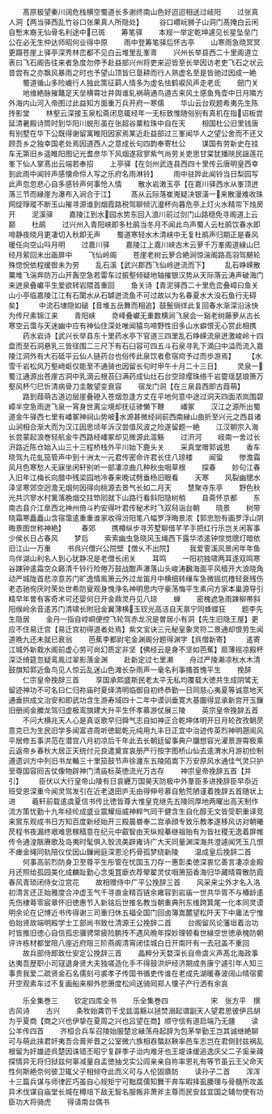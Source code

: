 <!-- { "loadSidebar": true } -->
　　髙原极望秦川阔危栈横空蜀道长多谢终南山色好迢迢相送过岐阳
　　过张真人洞【两当驿西乱竹谷口张果真人所隐处】
　　谷口巑岏狮子山洞门髙掩白云闲自慙末裔无仙骨名利途中已斑
　　筹笔驿
　　本规一举定乾坤遽见长星坠垒门公在必无生仲达师昭何业得中原
　　雨中登筹笔驿后怀古亭
　　山寒雨急晓冥冥更蹑苍崖上驿亭深秀林峦都不见白云堆里乱峯青
　　兴州长举县西二十里阁道立表曰飞石阁告往来者急度勿停予赴益部兴州将吏来迎皆至长举因访老吏飞石之状云昔尝有之亦飘风暴雨之时也予望山顶皆巳垦耕而行人熟虚名至是皆驰过因成一絶
　　蜀道循山多险巇行人独此策征羁人情多为虚名怯鹤唳风声走老氐
　　劒门关
　　地维絶脉摧鼇足天垒横霄壮井舆谁轧祸萌通鸟道古来风土感鱼鳬壶中日月隣方外海内山河入帝图过此益知方面重万兵开府一寒儒
　　华山云台观题希夷先生陈抟影堂
　　林壑云深接玉泉松斋闭息辄经年一无标致惟随俗别有真机在指诏板尝延清暑殿诗筒时到华阳川蜕形虽在张超谷粟粒珠中自在天
　　相国杜公旧里钱唐有别墅在华下公既得谢留寓睢阳因家焉某近赴益部过三峯闻华人之望公舍而不还又顾吾乡之独幸国老处焉因道西人之意成长句四韵奉寄杜公
　　谋国有劳新史在挂车无第旧乡遥睢阳图记光耆彦华下风烟遂寂寥紫气尚劳关吏思甘棠犹播陜民謡莲花峯下仙人掌髙出云端若奉招
　　上亭驿【在剑州武连县西四十里传云唐明皇西幸到此雨中闻铃声感懐命伶人写之乐府名雨淋铃】
　　雨中驻跸此闻铃当日梨园写此声忽忽悲心自多感铃声何事怆人情
　　散水岩潄玉亭【在嘉川驿西水从峯顶迸落三节而縁崖为瀑布入涧合于江】
　　髙从云际落崔嵬疑决银潢一来散漫难收珠网绽琤瑽不断玉山摧寻源谁到烟霞路税驾聊倾沆瀣杯向暮危亭上灯火水精帘下烛房开
　　泥溪驿
　　嘉陵江到水园水势东回入浪川前过剑门山路穏免寻阁道上云巅
　　杜鹃
　　过兴州入青阳峡即多杜鹃当冬月不闻此鸟声蜀人云杜鹃饮春水即啼静夜晓月更凄切入秋即无声
　　蜀道寒轻水木清峡中无复杜鹃声归期正是春风暖任向空山呌月明
　　过嘉川驿
　　嘉陵江上嘉川峡古木云萝千万峯阁道縁山巳经月萦回未出画屏中
　　飞仙岭阁
　　苍崖老树云萝合絶涧惊湍阁路高羽驾飇轮殊惚怳依程缓辔未为劳
　　乱石溪【武兴郡西飞仙岭迸流而下】
　　乱石峥嵘散粟堆飞湍奔防万山开轰空急若雷车过振壑倾疑地轴摧银汉势从天际落云涛声破海门来迸泉叠巘平生爱欲转岩隈首重回
　　鱼关诗【青泥驿西二十里危峦叠嶂曰鱼关山小亭临嘉陵江江有石闑水从石罅迸流鱼不可过故以为名春夏水大没石鱼行无碍矣】
　　中流石埭隠如磓【音堆五岳舞而相追】鼓鬛徜徉此复回春水渐深沿泳快为传尺素锦江来
　　青阳峡
　　竒峰叠巘无重数横涧飞泉会一谿老树藤萝从古长寒空云霭与天迷幽中应有神仙住深处唯闻猿鸟啼野性旧多山水癖恨无心赏此相携
　　药水岩诗【武兴长举县东十里药水亭下官道三四里乱石峥嵘流泉迸激峻岭十四盘而至石洞悬乳三皆径围二三尺下有石臼容可四五斗石泉寻乳下滴臼中溢而流入嘉陵江洞外有大石砥平云仙人链药台也俗传此泉饮者愈宿疴予过而歩游焉】
　　【水雪千岩松风万壑﨑岖仅能至不通骑也因留长句时甲午十月二十三日】
　　灵泉一蜀江通源出苍崖古洞中乳滴云根苔臼满药成仙灶石台空琼缨珠络千岩霤瑶瑟琅箫万壑风杯勺巳忻清病骨刀圭敢望变衰容
　　宿龙门洞【在三泉县西即古葭萌】
　　路到葭萌古道边层崖叠磴入苍烟忽逢方丈在平地何意中途过洞天四面浓岚围碧嶂半空急雨迸飞泉一宵身世离尘境却抚征骖懒下鞭
　　嶓冢
　　汉江之源所出蜀道金牛驿西七里有嶓冢神祠山势岥水源甚微经祠前西南縁山曲折至兴元之西县诸山涧相合渐大而为汉江因思顷年泝汉尝值风波之险遂留题一絶
　　江汉朝宗入海长尝蒙起浪巻轻航金牛西路经嶓冢却见微源此滥觞
　　过汧河
　　岐南一舍过长汧路近陈仓始入山三十三程桥栈外平川始下鹿头关
　　采真堂赠郭诚思
　　香车晓驾九花虬笳管声中到十洲太一元君传密命许君长住八琼楼
　　闻蛩
　　惨澹霜风月色寒愁人无寐坐闲轩别听一部凄凉曲几种秋虫咽草根
　　探春
　　妙句江春入旧年江梅长向腊中残梁园地冷春来晚试劈垂杨旧眼看
　　天寒
　　风裂幽牕水泽坚寒郊空迥澹无烟何因得向桃源去景气长如二月天
　　慧聚寺东亭
　　野色秋光共泬寥水村篱落晩烟交拄笻囘就下山路行看斜阳隐树梢
　　县斋怀京都
　　东南古县介江臯西北神州倚斗杓安得叶君传秘术时飞双舄诣台朝
　　晓景
　　树带晓霜寒矗矗山含宿霭逺重重谁家收得汾阳笔八幅罗浮晦景浓【郭忠恕有画罗浮山阴晦景图世称神絶】
　　春郊
　　携樽纵步寻芳墅聊借芊芊手把红行乐岂关闲客事少侯长日占春风
　　梦后
　　索索幽虫急晓风玉绳西下露华浓逺钟惊觉牕灯暗依旧江山一万重
　　书呉兴僧兴公院壁【僧乆不出院】
　　我爱霅溪风景闲年年鱼鸟伴湖山利名人到心犹静况是老僧长闭关
　　耳鸣
　　一阳初独啸两耳遂双鸣寒谷踈钟逺霜空众籁清千铃行险倦万鼓战酣声瀑落山头峻涛飜海面平风樯开大浪晓角动严城陇首悲凉意苏门旷逸情鳯箫云外过龙笛月中横细转缫车急微摇扤橹轻衰残伤老态驰徇厌时荣处世希防叟观身愧浄名神明思内守豪荡悔平生素问方家本巢源导引精早年曽有客奇术可还婴何日开金鼎灵丹见八琼
　　蝉
　　密槐遮急雨踈柳帯斜阳缑岭余音逺苏门清啸长附冠金翼薄横玉钗光高洁自天禀宁同蜂蝶狂
　　题李先生隐居
　　金丹一指自崆峒便控飞轮驾赤龙况是曽居小有洞【先生旧隐王屋】更应不住易迁宫【易迁宫初得道者处焉】紫文宝诀三元秘皇象灵符二景通却恨劳生闻道晩九还未就已衰翁
　　芭蕉李都尉宅金渊阁分题得渊字【呉僧新寄】
　　逺寄江城外新栽水阁前虚心劳可尚幻质定非坚【佛经云是身不坚如芭蕉】扇薄摇凉殿杯深泛绮筵忽疑鸾鳯过翠影落金渊
　　赴新定过七里濑
　　舟过严陵濑凉秋水木清鼓旗知郭近鱼鸟见人惊云乱迷山色滩长杂雨声一毫名利事搔首愧平生
　　挽辞
　　仁宗皇帝挽辞三首
　　享国承熙盛斯民老太平无私均覆载大徳共生成阴骘无留迹神功不可名曰仁归祢庙时夏绎清明临御自初终恭勤一日同慈心夷夏等诚意地天通垂拱成文治安和即武功含生游寿域四十二年中谟训垂寛大基圗得显承新宫开玉鏁旧册阅金縢龙驾归虚极鸾旗建大升平生怀孝慕游仗展三陵
　　英宗皇帝挽辞五首
　　不问大横兆天人心是真讴歌早归舜气志自如神正合乾坤体明开日月轮孜孜朝昃意克已为生民旧学多闻富咨周听徳聪乾元纯用九丰日正宜中治迹传英烈神明遡阆风平居修五事洪范在潜宫八月初凉后千年此去长朝廷留事典户牖想容光濯景游霄极乘云返帝乡春秋大居正天统付元良遣奠宣哀册严行按字图桥山仙去逺渭水月游初俭制遵遗训方中列旧书龙輴三十里笳鼓节声徐瀍东五陵陌嵩下万安原风水通佳气灵只护至尊国容囘吉仗像物辟神门清庙标英徳流光万古存
　　神宗皇帝挽辞五首【并引】
　　臣伏以大行皇帝山陵有日哀纒万国昊天防极中外羣臣多进挽辞臣早忝近班受恩深重今闻灵驾发引在近老退田庐无由得伸号慕自勉荒陋谨着挽辞五首随状上进
　　羲轩前载逺虞夏信书传比徳皆尊大惟皇克继先五陵同厚地两曜出高天制作流方策忧勤十九年经纶成盛业震耀烜威神粹气同干健含生自化醇无文皆受职重译竞来賔东观成书日方知百度新经始开三殿晨昬奉二宫承顔专致乐教孝遂移风访对朝曦昃程书夜漏终艰难思稼穑意在纪元中叡智由天纵规摹继祖贻有为皆社稷无逸着屏帷传令通湟陿赓歌及岛夷时髦俱入彀流美辟雍诗广大天同量渊深海共澄遽闻凭玉几恨不瘗金绳同轨陪仪仗因山鏁阙庭深恩沦朽骨孤梦绕新陵
　　温成皇后挽辞二首
　　何事高前烈防身卫至尊平生彤管在忧国玉刀存一惠彰柔徳深衷忆善言凄凉金殿月还照给孤园美化成麟趾勤心念兎罝廞衣荐翚翟灵仗咽箫笳香海归华藏晴霄散防霞春风青琐闭侍女泣宫花
　　故相赠侍中广平公挽辞三首
　　风采来尘外才名入洛初清言还正始雅度合冲虚玉气千寻直金精百链余雍容到岩庙一世共华胥不与椿龄逺先伤棣蕚零宸章怀旧徳惠节入新铭后世推名教当朝重典刑东维跨箕尾一化本同灵谟明余论在记博近书传得谢三司重归休五福全国门回卤簿嵩麓望松阡天下中庸法宁惟伯始贤故端明殿学士工部尚书致仕清源王公挽辞二首
　　台阁留风论藩垣着治功时皆推旧徳心自信孤忠骥骋常疲险鹏抟不遇风晩年探妙理顿看世縁空世徳承槐防朝评许栋材都堂陪八座近府阻三阶燕阁清宵闭佳城白日开南阡有一去冠盖不重回
　　故兵部侍郎致仕安定公挽辞三首
　　晶粹分天婺深长自帝虞义声髙北海政事达夷吾歴职小司冦退身贤大夫独嗟造化手不得鼓洪炉经济期成务康宁遽引年人知三事贵我爱二疏贤金石名儒刻弓裘孝子传国书循吏传谁在老成先湖暖春波阔山晴宿雾开空观素车过不复画船来柳外悲箫度松间送骑囘郑人懐子产行洒有余哀












　　乐全集巻三
　　钦定四库全书
　　乐全集巻四　　　　　　宋　张方平　撰古风诗
　　古兴
　　条牧始龚罚干戈兹滥觞以拯焚溺起谓副天人望君思彼伊吕胡为乎夏商【商之兴也伊挚在夏周之兴也吕望在商】顺守信有道启端乃无疆
　　读公羊传四首
　　齐桓合兵车召陵始服楚忿縁荡舟起辞为包茅举勤王岂其诚继絶聊可与萌此挟君奸夷吾合膏斧晋之公室微六族相吞螫赵鞅率邑车志岂在君侧封兹祸乱根留为奸雄迹呉楚因诛错丕昭宁复辟季子治内难牙也王堤诛缓追逸庆父二子奚亲疎探情异无将归狱兹何辜减量自孟徳抽戈实公闾亲亲自祢率恩礼有等节虽云王父命天性何斯絶奈何彼卫辄父子相倾夺此而义可与人伦固隳防
　　读孙子二首
　　浑浑十三篇兵谋与师律匠巧虽自心规矩宁可黜腐儒知舞干奔车暇择虱腠理与骨髓所攻盖异术伐谋自庙堂长城在樽俎下敌无智名服叛非萧斧主尊而民安兹宜国之辅勿使有功臣功大将骑虎
　　得请南台偶书
